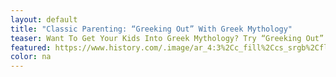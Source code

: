 ```yaml
---
layout: default
title: "Classic Parenting: “Greeking Out” With Greek Mythology"
teaser: Want To Get Your Kids Into Greek Mythology? Try “Greeking Out” With A Side of D’Aulairesinfrastructure. It exists – and is hundreds of years old.
featured: https://www.history.com/.image/ar_4:3%2Cc_fill%2Ccs_srgb%2Cfl_progressive%2Cq_auto:good%2Cw_1200/MTU3ODc5MDg1ODk2NTA4NzQ1/vase-with-a-cultic-scene-with-musicians.jpg
color: na
---
```

